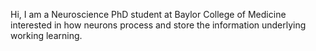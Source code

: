  Hi, I am a Neuroscience PhD student at Baylor College of Medicine interested in how neurons process and store the information underlying working learning. 



<!---
BrennanSullivan/BrennanSullivan is a ✨ special ✨ repository because its `README.md` (this file) appears on your GitHub profile.
You can click the Preview link to take a look at your changes.
--->
